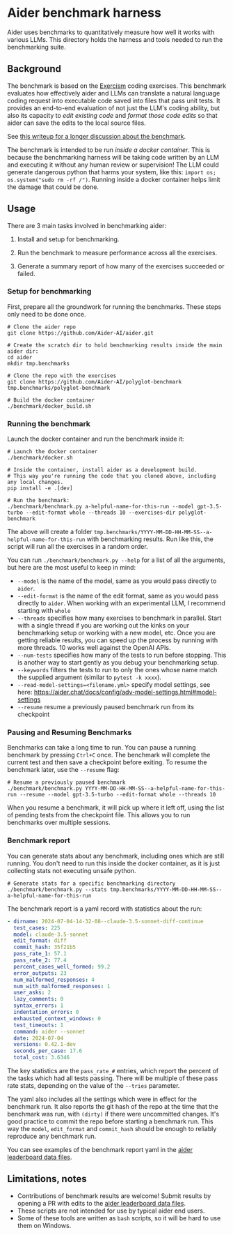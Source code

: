 
# Aider benchmark harness

Aider uses benchmarks to quantitatively measure how well it works
with various LLMs.
This directory holds the harness and tools needed to run the benchmarking suite.

## Background

The benchmark is based on the [Exercism](https://github.com/exercism/python) coding exercises.
This
benchmark evaluates how effectively aider and LLMs can translate a
natural language coding request into executable code saved into
files that pass unit tests.
It provides an end-to-end evaluation of not just
the LLM's coding ability, but also its capacity to *edit existing code*
and *format those code edits* so that aider can save the
edits to the local source files.

See [this writeup for a longer discussion about the benchmark](https://aider.chat/2024/12/21/polyglot.html).

The benchmark is intended to be run *inside a docker container*.
This is because the benchmarking harness will be
taking code written by an LLM
and executing it without any human review or supervision!
The LLM could generate dangerous python that harms your system, like this: `import os; os.system("sudo rm -rf /")`.
Running inside a docker container helps limit the damage that could be done.

## Usage

There are 3 main tasks involved in benchmarking aider:

1. Install and setup for benchmarking.

2. Run the benchmark to measure performance across all the exercises.

3. Generate a summary report of how many of the exercises succeeded or failed.

### Setup for benchmarking

First, prepare all the groundwork for running the benchmarks.
These steps only need to be done once.

```
# Clone the aider repo
git clone https://github.com/Aider-AI/aider.git

# Create the scratch dir to hold benchmarking results inside the main aider dir:
cd aider
mkdir tmp.benchmarks

# Clone the repo with the exercises
git clone https://github.com/Aider-AI/polyglot-benchmark tmp.benchmarks/polyglot-benchmark

# Build the docker container
./benchmark/docker_build.sh
```

### Running the benchmark

Launch the docker container and run the benchmark inside it:

```
# Launch the docker container
./benchmark/docker.sh

# Inside the container, install aider as a development build.
# This way you're running the code that you cloned above, including any local changes.
pip install -e .[dev]

# Run the benchmark:
./benchmark/benchmark.py a-helpful-name-for-this-run --model gpt-3.5-turbo --edit-format whole --threads 10 --exercises-dir polyglot-benchmark
```

The above will create a folder `tmp.benchmarks/YYYY-MM-DD-HH-MM-SS--a-helpful-name-for-this-run` with benchmarking results.
Run like this, the script will run all the exercises in a random order.

You can run `./benchmark/benchmark.py --help` for a list of all the arguments, but here are the most useful to keep in mind:

- `--model` is the name of the model, same as you would pass directly to `aider`.
- `--edit-format` is the name of the edit format, same as you would pass directly to `aider`. When working with an experimental LLM, I recommend starting with `whole`
- `--threads` specifies how many exercises to benchmark in parallel. Start with a single thread if you are working out the kinks on your benchmarking setup or working with a new model, etc. Once you are getting reliable results, you can speed up the process by running with more threads. 10 works well against the OpenAI APIs.
- `--num-tests` specifies how many of the tests to run before stopping. This is another way to start gently as you debug your benchmarking setup.
- `--keywords` filters the tests to run to only the ones whose name match the supplied argument (similar to `pytest -k xxxx`).
- `--read-model-settings=<filename.yml>` specify model settings, see here: https://aider.chat/docs/config/adv-model-settings.html#model-settings
- `--resume` resume a previously paused benchmark run from its checkpoint

### Pausing and Resuming Benchmarks

Benchmarks can take a long time to run. You can pause a running benchmark by pressing `Ctrl+C` once. The benchmark will complete the current test and then save a checkpoint before exiting. To resume the benchmark later, use the `--resume` flag:

```
# Resume a previously paused benchmark
./benchmark/benchmark.py YYYY-MM-DD-HH-MM-SS--a-helpful-name-for-this-run --resume --model gpt-3.5-turbo --edit-format whole --threads 10
```

When you resume a benchmark, it will pick up where it left off, using the list of pending tests from the checkpoint file. This allows you to run benchmarks over multiple sessions.

### Benchmark report

You can generate stats about any benchmark, including ones which are still running.
You don't need to run this inside the docker container, as it is just
collecting stats not executing unsafe python.

```
# Generate stats for a specific benchmarking directory
./benchmark/benchmark.py --stats tmp.benchmarks/YYYY-MM-DD-HH-MM-SS--a-helpful-name-for-this-run
```

The benchmark report is a yaml record with statistics about the run:

```yaml
- dirname: 2024-07-04-14-32-08--claude-3.5-sonnet-diff-continue
  test_cases: 225
  model: claude-3.5-sonnet
  edit_format: diff
  commit_hash: 35f21b5
  pass_rate_1: 57.1
  pass_rate_2: 77.4
  percent_cases_well_formed: 99.2
  error_outputs: 23
  num_malformed_responses: 4
  num_with_malformed_responses: 1
  user_asks: 2
  lazy_comments: 0
  syntax_errors: 1
  indentation_errors: 0
  exhausted_context_windows: 0
  test_timeouts: 1
  command: aider --sonnet
  date: 2024-07-04
  versions: 0.42.1-dev
  seconds_per_case: 17.6
  total_cost: 3.6346
```

The key statistics are the `pass_rate_#` entries, which report the
percent of the tasks which had all tests passing.
There will be multiple of these pass rate stats,
depending on the value of the `--tries` parameter.

The yaml also includes all the settings which were in effect for the benchmark run.
It also reports the git hash of the repo at the time that the benchmark was
run, with `(dirty)` if there were uncommitted changes.
It's good practice to commit the repo before starting a benchmark run.
This way the `model`, `edit_format` and `commit_hash`
should be enough to reliably reproduce any benchmark run.

You can see examples of the benchmark report yaml in the
[aider leaderboard data files](https://github.com/Aider-AI/aider/blob/main/aider/website/_data/).


## Limitations, notes

- Contributions of benchmark results are welcome! Submit results by opening a PR with edits to the
[aider leaderboard data files](https://github.com/Aider-AI/aider/blob/main/aider/website/_data/).
- These scripts are not intended for use by typical aider end users.
- Some of these tools are written as `bash` scripts, so it will be hard to use them on Windows.
